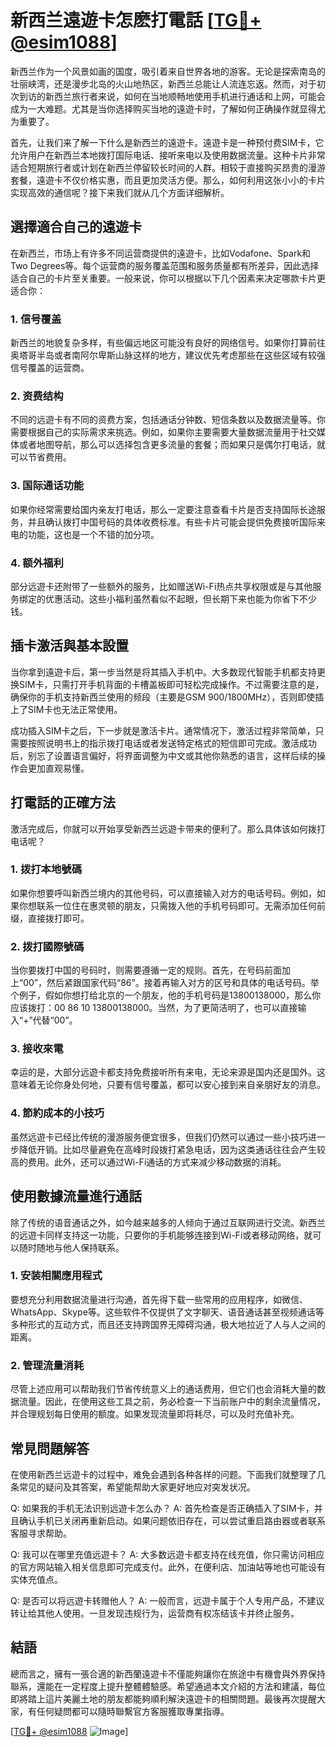 # 新西兰遠遊卡怎麽打電話 [[TG💪+ @esim1088](https://t.me/s/esim1088)]

新西兰作为一个风景如画的国度，吸引着来自世界各地的游客。无论是探索南岛的壮丽峡湾，还是漫步北岛的火山地热区，新西兰总能让人流连忘返。然而，对于初次到访的新西兰旅行者来说，如何在当地顺畅地使用手机进行通话和上网，可能会成为一大难题。尤其是当你选择购买当地的遠遊卡时，了解如何正确操作就显得尤为重要了。

首先，让我们来了解一下什么是新西兰的遠遊卡。遠遊卡是一种预付费SIM卡，它允许用户在新西兰本地拨打国际电话、接听来电以及使用数据流量。这种卡片非常适合短期旅行者或计划在新西兰停留较长时间的人群。相较于直接购买昂贵的漫游套餐，遠遊卡不仅价格实惠，而且更加灵活方便。那么，如何利用这张小小的卡片实现高效的通信呢？接下来我们就从几个方面详细解析。

## 選擇適合自己的遠遊卡

在新西兰，市场上有许多不同运营商提供的遠遊卡，比如Vodafone、Spark和Two Degrees等。每个运营商的服务覆盖范围和服务质量都有所差异，因此选择适合自己的卡片至关重要。一般来说，你可以根据以下几个因素来决定哪款卡片更适合你：

### 1. **信号覆盖**  
新西兰的地貌复杂多样，有些偏远地区可能没有良好的网络信号。如果你打算前往奥塔哥半岛或者南阿尔卑斯山脉这样的地方，建议优先考虑那些在这些区域有较强信号覆盖的运营商。

### 2. **资费结构**  
不同的远遊卡有不同的资费方案，包括通话分钟数、短信条数以及数据流量等。你需要根据自己的实际需求来挑选。例如，如果你主要需要大量数据流量用于社交媒体或者地图导航，那么可以选择包含更多流量的套餐；而如果只是偶尔打电话，就可以节省费用。

### 3. **国际通话功能**  
如果你经常需要给国内亲友打电话，那么一定要注意查看卡片是否支持国际长途服务，并且确认拨打中国号码的具体收费标准。有些卡片可能会提供免费接听国际来电的功能，这也是一个不错的加分项。

### 4. **额外福利**  
部分远遊卡还附带了一些额外的服务，比如赠送Wi-Fi热点共享权限或是与其他服务绑定的优惠活动。这些小福利虽然看似不起眼，但长期下来也能为你省下不少钱。

## 插卡激活與基本設置

当你拿到遠遊卡后，第一步当然是将其插入手机中。大多数现代智能手机都支持更换SIM卡，只需打开手机背面的卡槽盖板即可轻松完成操作。不过需要注意的是，确保你的手机支持新西兰使用的频段（主要是GSM 900/1800MHz），否则即使插上了SIM卡也无法正常使用。

成功插入SIM卡之后，下一步就是激活卡片。通常情况下，激活过程非常简单，只需要按照说明书上的指示拨打电话或者发送特定格式的短信即可完成。激活成功后，别忘了设置语言偏好，将界面调整为中文或其他你熟悉的语言，这样后续的操作会更加直观易懂。

## 打電話的正確方法

激活完成后，你就可以开始享受新西兰远遊卡带来的便利了。那么具体该如何拨打电话呢？

### 1. **拨打本地號碼**  
如果你想要呼叫新西兰境内的其他号码，可以直接输入对方的电话号码。例如，如果你想联系一位住在惠灵顿的朋友，只需拨入他的手机号码即可。无需添加任何前缀，直接拨打即可。

### 2. **拨打國際號碼**  
当你要拨打中国的号码时，则需要遵循一定的规则。首先，在号码前面加上“00”，然后紧跟国家代码“86”。接着再输入对方的区号和具体的电话号码。举个例子，假如你想打给北京的一个朋友，他的手机号码是13800138000，那么你应该拨打：00 86 10 13800138000。当然，为了更简洁明了，也可以直接输入“+”代替“00”。

### 3. **接收來電**  
幸运的是，大部分远遊卡都支持免费接听所有来电，无论来源是国内还是国外。这意味着无论你身处何地，只要有信号覆盖，都可以安心接到来自亲朋好友的消息。

### 4. **節約成本的小技巧**  
虽然远遊卡已经比传统的漫游服务便宜很多，但我们仍然可以通过一些小技巧进一步降低开销。比如尽量避免在高峰时段拨打紧急电话，因为这类通话往往会产生较高的费用。此外，还可以通过Wi-Fi通话的方式来减少移动数据的消耗。

## 使用數據流量進行通話

除了传统的语音通话之外，如今越来越多的人倾向于通过互联网进行交流。新西兰的远遊卡同样支持这一功能，只要你的手机能够连接到Wi-Fi或者移动网络，就可以随时随地与他人保持联系。

### 1. **安装相關應用程式**  
要想充分利用数据流量进行沟通，首先得下载一些常用的应用程序，如微信、WhatsApp、Skype等。这些软件不仅提供了文字聊天、语音通话甚至视频通话等多种形式的互动方式，而且还支持跨国界无障碍沟通，极大地拉近了人与人之间的距离。

### 2. **管理流量消耗**  
尽管上述应用可以帮助我们节省传统意义上的通话费用，但它们也会消耗大量的数据流量。因此，在使用这些工具之前，务必检查一下当前账户中的剩余流量情况，并合理规划每日使用的额度。如果发现流量即将耗尽，可以及时充值补充。

## 常見問題解答

在使用新西兰远遊卡的过程中，难免会遇到各种各样的问题。下面我们就整理了几条常见的疑问及其答案，希望能帮助大家更好地应对突发状况。

Q: 如果我的手机无法识别远遊卡怎么办？
A: 首先检查是否正确插入了SIM卡，并且确认手机已关闭再重新启动。如果问题依旧存在，可以尝试重启路由器或者联系客服寻求帮助。

Q: 我可以在哪里充值远遊卡？
A: 大多数远遊卡都支持在线充值，你只需访问相应的官方网站输入相关信息即可完成支付。此外，在便利店、加油站等地也可能设有实体充值点。

Q: 是否可以将远遊卡转赠他人？
A: 一般而言，远遊卡属于个人专用产品，不建议转让给其他人使用。一旦发现违规行为，运营商有权冻结该卡并终止服务。

## 結語

總而言之，擁有一張合適的新西蘭遠遊卡不僅能夠讓你在旅途中有機會與外界保持聯系，還能在一定程度上提升整體體驗感。希望通過本文介紹的方法和建議，每位即將踏上這片美麗土地的朋友都能夠順利解決遠遊卡的相關問題。最後再次提醒大家，有任何疑問都可以隨時聯繫官方客服獲取專業指導。

[[TG💪+ @esim1088](https://t.me/s/esim1088) ![Image](https://i.postimg.cc/4NQfJmqS/Snipaste-2025-05-13-00-14-12.png)]